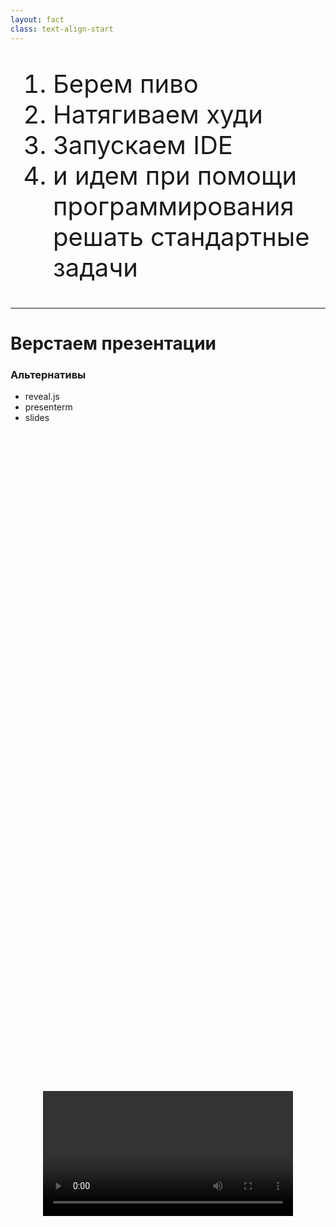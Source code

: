 ```yaml
---
layout: fact
class: text-align-start
---
```


1) Берем пиво
2) Натягиваем худи 
3) Запускаем IDE
4) и идем при помощи программирования решать стандартные задачи

<style>
ol {
    font-size: 40px;
    text-align: left;
}
</style>

---

<h1 class="floating">Верстаем презентации</h1>
<v-click>
<div class="floating top-30">
<h3>Альтернативы</h3>

- reveal.js
- presenterm
- slides
</div>
</v-click>

<video autoplay loop src="/coding/slidev.mov" />

<style>
video {
    position: absolute;
    inset: 0;
}
</style>

---

<h1 class="floating">Замена WORD</h1>

<v-click>
    <h3 class="floating top-30">LateX/Typst + <strong>pandoc</strong> = docx</h3>
</v-click>

<video autoplay loop src="/coding/typst.webm" />

<style>
video {
    position: absolute;
    top: 25%;
    left: 0;
}
</style>

---

<h1 class="floating">Клепаем видео</h1>

<v-click>
<div class="floating top-30">
<h3> Особи </h3>

- 💩 remotion (тут реактом попахивает)
- re.video (тут вроде как можно подрубить  Vue, с плясками)
- ffmpeg (Женя Кучерявый говорил что может и на нем фигачить видосы)
</div>
</v-click>

<video autoplay loop src="/coding/Remotion.webm" />

<style>
video {
    position: absolute;
    width: 400px;
    top: 50%;
    left: 50%;
    translate: -50% -50%;
}
</style>

---

<h1 class="floating">Клепаем видео</h1>

<v-click>
<div class="floating top-30">
<h3> Особи </h3>

- 💩 remotion (тут реактом попахивает)
- re.video (тут вроде как можно подрубить  Vue, с плясками)
- ffmpeg (Женя Кучерявый говорил что может и на нем фигачить видосы)
</div>
</v-click>

<video autoplay loop src="/coding/Remotion.webm" />

<style>
video {
    position: absolute;
    width: 400px;
    top: 50%;
    left: 50%;
    translate: -50% -50%;
}
</style>

---

<h1 class="floating">Пишем музыку (strudel.cc)</h1>

<video autoplay loop src="/coding/strudel.mov" />

<img src="/coding/strudel_icon.png" />

<style>
img {
    position: absolute;
    width: 150px;
    top: 50%;
    transform: translateY(-50%);
    left: 11em;
}
video {
    position: absolute;
    width: 400px;
    top: 50%;
    transform: translateY(-50%);
    right: 1em;
}
</style>
